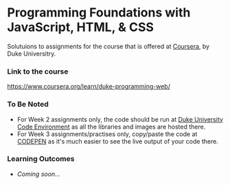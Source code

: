 # Programming Foundations with JavaScript, HTML, & CSS
Solutuions to assignments for the course that is offered at <a href="https://www.coursera.org">Coursera</a>, by Duke Universitry.

### Link to the course
https://www.coursera.org/learn/duke-programming-web/


### To Be Noted
 * For Week 2 assignments only, the code should be run at <a href="https://www.dukelearntoprogram.com//course1/example/index.php">Duke University Code Environment</a> as all the libraries and images are hosted there.
 * For Week 3 assignments/practises only, copy/paste the code at <a href="https://codepen.io/">CODEPEN</a> as it's much easier to see the live output of your code there.


### Learning Outcomes
  * _Coming soon..._
